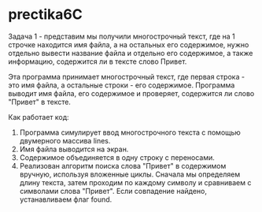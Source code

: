 # prectika6C
Задача 1 - представим мы получили многострочный текст, где на 1 строчке находится имя файла, а на остальных его содержимое, нужно отдельно вывести название файла и отдельно его содержимое, а также информацию, содержится ли в тексте слово Привет.

Эта программа принимает многострочный текст, где первая строка - это имя файла, а остальные строки - его содержимое. Программа выводит имя файла, его содержимое и проверяет, содержится ли слово "Привет" в тексте.

Как работает код:
1. Программа симулирует ввод многострочного текста с помощью двумерного массива lines.
2. Имя файла выводится на экран.
3. Содержимое объединяется в одну строку с переносами.
4. Реализован алгоритм поиска слова "Привет" в содержимом вручную, используя вложенные циклы. Сначала мы определяем длину текста, затем проходим по каждому символу и сравниваем с символами слова "Привет". Если совпадение найдено, устанавливаем флаг found.
